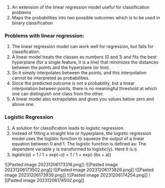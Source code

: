 1. An extension of the linear regression model useful for classification problems  
2. Maps the probabilities into two possible outcomes which is to be used in binary classification
### Problems with linear regression:
1. The linear regression model can work well for regression, but fails for classification.  
2. A linear model treats the classes as numbers (0 and 1) and fits the best hyperplane (for a single feature, it is a line) that minimizes the distances between the points and the hyperplane (or line).
3. So it simply interpolates between the points, and this interpolation cannot be interpreted as probabilities.  
4. Since the predicted outcome is not a probability, but a linear interpolation between points, there is no meaningful threshold at which one can distinguish one class from the other. 
5. A linear model also extrapolates and gives you values below zero and above one.  
### Logistic Regression  
1. A solution for classification leads to logistic regression.  
2. Instead of fitting a straight line or hyperplane, the logistic regression model uses the logistic function to squeeze the output of a linear equation between 0 and 1.  The logistic function is defined as:  The dependent variable y is transformed to logistic(y). Here it is 𝜂.  
4. 𝑙𝑜𝑔𝑖𝑠𝑡𝑖𝑐(𝜂) = 1  / 1 + 𝑒𝑥𝑝(−𝜂) = 1 / 1 + exp(-(bx + a))

![[Pasted image 20231206173316.png]]
![[Pasted image 20231206173502.png]]
![[Pasted image 20231206173826.png]]
![[Pasted image 20231206173939.png]]
![[Pasted image 20231206174254.png]]
![[Pasted image 20231206174502.png]]
